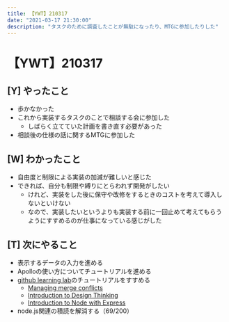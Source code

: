 ```yaml
---
title: 【YWT】210317
date: "2021-03-17 21:30:00"
description: "タスクのために調査したことが無駄になったり、MTGに参加したりした"
---
```


# 【YWT】210317

## [Y] やったこと

- 歩かなかった
- これから実装するタスクのことで相談する会に参加した
  - しばらく立てていた計画を書き直す必要があった
- 相談後の仕様の話に関するMTGに参加した

## [W] わかったこと

- 自由度と制限による実装の加減が難しいと感じた
- できれば、自分も制限や縛りにとらわれず開発がしたい
  - けれど、実装をした後に保守や改修をするときのコストを考えて導入しないといけない
  - なので、実装したいというよりも実装する前に一回止めて考えてもらうようにすすめるのが仕事になっている感じがした

## [T] 次にやること

- 表示するデータの入力を進める
- Apolloの使い方についてチュートリアルを進める
- [github learning lab](https://lab.github.com/githubtraining)のチュートリアルをすすめる
  - [Managing merge conflicts](https://lab.github.com/githubtraining/managing-merge-conflicts)
  - [Introduction to Design Thinking](https://lab.github.com/githubtraining/introduction-to-design-thinking)
  - [Introduction to Node with Express](https://lab.github.com/everydeveloper/introduction-to-node-with-express)
- node.js関連の積読を解消する（69/200）
